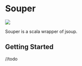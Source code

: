 # Souper 

![](https://travis-ci.org/Glavo/Souper.svg?branch=master)

Souper is a scala wrapper of jsoup.

## Getting Started
//todo

